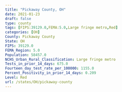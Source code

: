 ```yaml
---
title: "Pickaway County, OH"
date: 2021-01-23
draft: false
type: county
tags: [FIPS:39129.0,FEMA:5.0,Large fringe metro,Red]
categories: [OH]
County: Pickaway County
State: OH
FIPS: 39129.0
FEMA_Region: 5.0
Population: 58457.0
NCHS_Urban_Rural_Classification: Large fringe metro
Tests_in_prior_14_days: 675.0
Fourteen_day_test_rate_per_100000: 1155.0
Percent_Positivity_in_prior_14_days: 0.209
Level: Red
url: /states/OH/pickaway-county
---
```



